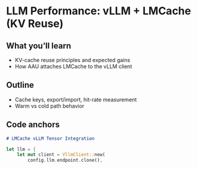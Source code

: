# LLM Performance: vLLM + LMCache (KV Reuse)

## What you’ll learn
- KV-cache reuse principles and expected gains
- How AAU attaches LMCache to the vLLM client

## Outline
- Cache keys, export/import, hit-rate measurement
- Warm vs cold path behavior

## Code anchors

```1:45:memory/docs/LMCACHE_INTEGRATION.md
# LMCache vLLM Tensor Integration
```

```1210:1219:agent/crates/agent-exec/src/main.rs
let llm = {
    let mut client = VllmClient::new(
        config.llm.endpoint.clone(),
```


